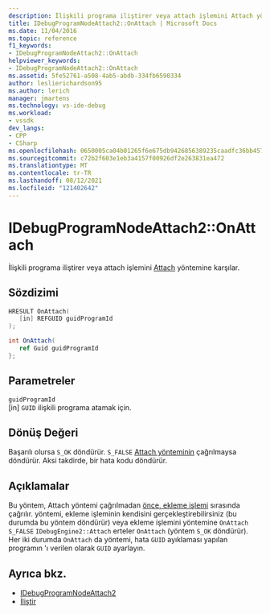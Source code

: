 ```yaml
---
description: İlişkili programa iliştirer veya attach işlemini Attach yöntemine karşılar.
title: IDebugProgramNodeAttach2::OnAttach | Microsoft Docs
ms.date: 11/04/2016
ms.topic: reference
f1_keywords:
- IDebugProgramNodeAttach2::OnAttach
helpviewer_keywords:
- IDebugProgramNodeAttach2::OnAttach
ms.assetid: 5fe52761-a508-4ab5-abdb-334fb6590334
author: leslierichardson95
ms.author: lerich
manager: jmartens
ms.technology: vs-ide-debug
ms.workload:
- vssdk
dev_langs:
- CPP
- CSharp
ms.openlocfilehash: 0650005ca04b01265f6e675db9426856389235caadfc36bb457280d7fbba1fb6
ms.sourcegitcommit: c72b2f603e1eb3a4157f00926df2e263831ea472
ms.translationtype: MT
ms.contentlocale: tr-TR
ms.lasthandoff: 08/12/2021
ms.locfileid: "121402642"
---
```

# <a name="idebugprogramnodeattach2onattach"></a>IDebugProgramNodeAttach2::OnAttach
İlişkili programa iliştirer veya attach işlemini [Attach](../../../extensibility/debugger/reference/idebugengine2-attach.md) yöntemine karşılar.

## <a name="syntax"></a>Sözdizimi

```cpp
HRESULT OnAttach(
   [in] REFGUID guidProgramId
);
```

```csharp
int OnAttach(
   ref Guid guidProgramId
};
```

## <a name="parameters"></a>Parametreler
`guidProgramId`\
[in] `GUID` ilişkili programa atamak için.

## <a name="return-value"></a>Dönüş Değeri
 Başarılı olursa `S_OK` döndürür. `S_FALSE` [Attach yönteminin](../../../extensibility/debugger/reference/idebugengine2-attach.md) çağrılmaysa döndürür. Aksi takdirde, bir hata kodu döndürür.

## <a name="remarks"></a>Açıklamalar
 Bu yöntem, Attach yöntemi çağrılmadan [önce, ekleme işlemi](../../../extensibility/debugger/reference/idebugengine2-attach.md) sırasında çağrılır. yöntemi, ekleme işleminin kendisini gerçekleştirebilirsiniz (bu durumda bu yöntem döndürür) veya ekleme işlemini yöntemine `OnAttach` `S_FALSE` `IDebugEngine2::Attach` erteler `OnAttach` (yöntem `S_OK` döndürür). Her iki durumda `OnAttach` da yöntemi, hata `GUID` ayıklaması yapılan programın 'ı verilen olarak `GUID` ayarlayın.

## <a name="see-also"></a>Ayrıca bkz.
- [IDebugProgramNodeAttach2](../../../extensibility/debugger/reference/idebugprogramnodeattach2.md)
- [İliştir](../../../extensibility/debugger/reference/idebugengine2-attach.md)
